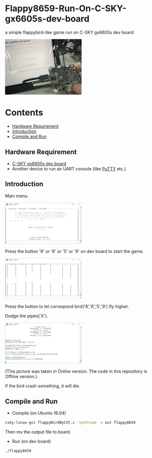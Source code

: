 Flappy8659-Run-On-C-SKY-gx6605s-dev-board
===
a simple flappybird-like game run on C-SKY gx6605s dev board

<img src="assets/play.png" width="50%" height="50%">

# Contents
* [Hardware Requirement](#hardware-requirement)
* [Introduction](#introduction)
* [Compile and Run](#compile-and-run)

## Hardware Requirement

* [C-SKY gx6605s dev board](https://c-sky.github.io/docs/gx6605s.html "C-SKY gx6605s dev board")
* Another device to run an UART console (like [PuTTY](https://putty.org "PuTTY") etc.)

## Introduction

Main menu.

<img src="assets/gameMenu.png" width="50%" height="50%">

Press the button '8' or '6' or '5' or '9' on dev board to start the game.

<img src="assets/inGame.png" width="50%" height="50%">

Press the button to let correspond bird('8','6','5','9') fly higher. 

Dodge the pipes('X').

<img src="assets/endPage(OnlineVersion).png" width="50%" height="50%">

(This picture was taken in Online version. The code in this repository is Offline version.)

If the bird crash something, it will die.

## Compile and Run
* Compile (on Ubuntu 16.04)
```Bash
csky-linux-gcc flappyBirdByCSY.c -lpthread -o out flappy8659
```
Then mv the output file to board.
* Run (on dev board)
```Bash
./flappy8659
```
